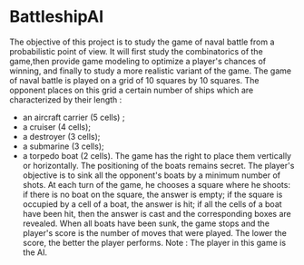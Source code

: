 # BattleshipAI
The objective of this project is to study the game of naval battle from a probabilistic point of view. It will first study the combinatorics of the game,then
provide game modeling to optimize a player's chances of winning, and finally to study a more realistic variant of the game.
The game of naval battle is played on a grid of 10 squares by 10 squares. The opponent places on this grid a certain number of ships which are characterized by their
length :
- an aircraft carrier (5 cells) ;
- a cruiser (4 cells);
- a destroyer (3 cells);
- a submarine (3 cells);
- a torpedo boat (2 cells).
The game has the right to place them vertically or horizontally. The positioning of the boats remains secret. The player's objective is to sink all the opponent's boats by
a minimum number of shots. At each turn of the game, he chooses a square where he shoots: if there is no boat on the square, the answer is empty; if the square is occupied by a cell of a boat, the answer is hit; if all the cells of a boat have been hit, then the answer is cast and the corresponding boxes are revealed. When all
boats have been sunk, the game stops and the player's score is the number of moves that were played. The lower the score, the better the player performs.
Note : The player in this game is the AI.
